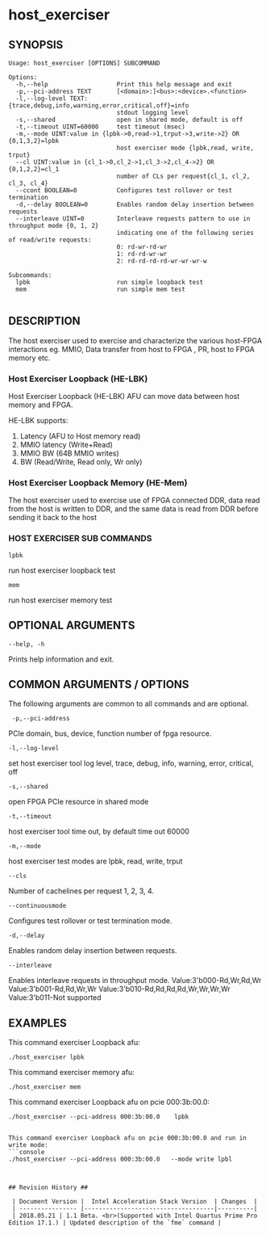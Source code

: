 # host_exerciser #

## SYNOPSIS ##
```console
Usage: host_exerciser [OPTIONS] SUBCOMMAND

Options:
  -h,--help                   Print this help message and exit
  -p,--pci-address TEXT       [<domain>:]<bus>:<device>.<function>
  -l,--log-level TEXT:{trace,debug,info,warning,error,critical,off}=info
                              stdout logging level
  -s,--shared                 open in shared mode, default is off
  -t,--timeout UINT=60000     test timeout (msec)
  -m,--mode UINT:value in {lpbk->0,read->1,trput->3,write->2} OR {0,1,3,2}=lpbk
                              host exerciser mode {lpbk,read, write, trput}
  --cl UINT:value in {cl_1->0,cl_2->1,cl_3->2,cl_4->2} OR {0,1,2,2}=cl_1
                              number of CLs per request{cl_1, cl_2, cl_3, cl_4}
  --ccont BOOLEAN=0           Configures test rollover or test termination
  -d,--delay BOOLEAN=0        Enables random delay insertion between requests
  --interleave UINT=0         Interleave requests pattern to use in throughput mode {0, 1, 2}
                              indicating one of the following series of read/write requests:
                              0: rd-wr-rd-wr
                              1: rd-rd-wr-wr
                              2: rd-rd-rd-rd-wr-wr-wr-w

Subcommands:
  lpbk                        run simple loopback test
  mem                         run simple mem test


```



## DESCRIPTION ##
The host exerciser used to exercise and characterize the various host-FPGA
interactions eg. MMIO, Data transfer from host to FPGA , PR, host to FPGA memory etc.

### Host Exerciser Loopback (HE-LBK) ###
Host Exerciser Loopback (HE-LBK) AFU can move data between host memory and FPGA.

HE-LBK supports:
1. Latency (AFU to Host memory read)
2. MMIO latency (Write+Read)
3. MMIO BW (64B MMIO writes)
4. BW (Read/Write, Read only, Wr only)

### Host Exerciser Loopback Memory (HE-Mem) ###
The host exerciser used to exercise use of FPGA connected DDR, data read
from the host is written to DDR, and the same data is read from DDR before sending it back to the host


### HOST EXERCISER SUB COMMANDS ###
`lpbk`

run host exerciser loopback test

`mem`

run host exerciser memory test


## OPTIONAL ARGUMENTS ##
`--help, -h`

Prints help information and exit.


## COMMON ARGUMENTS / OPTIONS ##
The following arguments are common to all commands and are optional.

` -p,--pci-address`

PCIe domain, bus, device, function number of fpga resource.

`-l,--log-level`

set host exerciser tool log level, trace, debug, info, warning, error, critical, off

`-s,--shared `

open FPGA PCIe resource in shared mode

`-t,--timeout`

host exerciser tool time out, by default time out 60000

`-m,--mode`

host exerciser test modes are lpbk, read, write, trput


`--cls`

Number of cachelines per request 1, 2, 3, 4.


`--continuousmode`

Configures test rollover or test termination mode.


`-d,--delay`

Enables random delay insertion between requests.


`--interleave`

Enables interleave requests in throughput mode.
Value:3'b000-Rd,Wr,Rd,Wr
Value:3'b001-Rd,Rd,Wr,Wr
Value:3'b010-Rd,Rd,Rd,Rd,Wr,Wr,Wr,Wr
Value:3'b011-Not supported


## EXAMPLES ##
This command exerciser Loopback afu:
```console
./host_exerciser lpbk
```

This command exerciser memory afu:
```console
./host_exerciser mem
```

This command exerciser Loopback afu on pcie 000:3b:00.0:
```console
./host_exerciser --pci-address 000:3b:00.0    lpbk


This command exerciser Loopback afu on pcie 000:3b:00.0 and run in write mode:
```console
./host_exerciser --pci-address 000:3b:00.0   --mode write lpbl



## Revision History ##

 | Document Version |  Intel Acceleration Stack Version  | Changes  |
 | ---------------- |------------------------------------|----------|
 | 2018.05.21 | 1.1 Beta. <br>(Supported with Intel Quartus Prime Pro Edition 17.1.) | Updated description of the `fme` command | 
